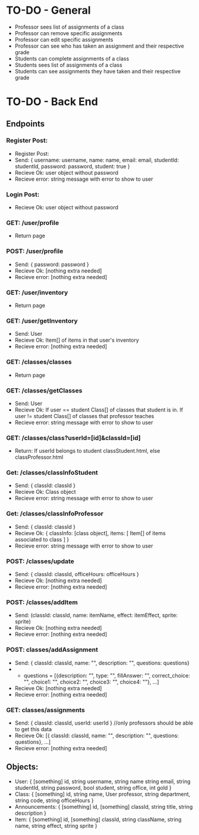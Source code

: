 # TO-DO - General
* Professor sees list of assignments of a class
* Professor can remove specific assignments
* Professor can edit specific assignments
* Professor can see who has taken an assignment and their respective grade
* Students can complete assignments of a class
* Students sees list of assignments of a class
* Students can see assignments they have taken and their respective grade

# TO-DO - Back End
## Endpoints
### Register Post:
* Register Post:
* Send: { username: username, name: name, email: email, studentId: studentId, password: password, student: true }
* Recieve Ok: user object without password
* Recieve error: string message with error to show to user

### Login Post:
* Recieve Ok: user object without password

### GET: /user/profile
* Return page

### POST: /user/profile
* Send: { password: password }
* Recieve Ok: [nothing extra needed]
* Recieve error: [nothing extra needed]

### GET: /user/inventory
* Return page

### GET: /user/getInventory
* Send: User
* Recieve Ok: Item[] of items in that user's inventory
* Recieve error: [nothing extra needed]

### GET: /classes/classes
* Return page

### GET: /classes/getClasses
* Send: User
* Recieve Ok: If user == student Class[] of classes that student is in. If user != student Class[] of classes that professor teaches
* Recieve error: string message with error to show to user

### GET: /classes/class?userId=[id]&classId=[id]
* Return: If userId belongs to student classStudent.html, else classProfessor.html

### Get: /classes/classInfoStudent
* Send: { classId: classId }
* Recieve Ok: Class object
* Recieve error: string message with error to show to user

### Get: /classes/classInfoProfessor
* Send: { classId: classId }
* Recieve Ok: { classInfo: [class object], items: [ Item[] of items associated to class ] }
* Recieve error: string message with error to show to user

### POST: /classes/update
* Send: { classId: classId, officeHours: officeHours }
* Recieve Ok: [nothing extra needed]
* Recieve error: [nothing extra needed]

### POST: /classes/addItem
* Send: (classId: classId, name: itemName, effect: itemEffect, sprite: sprite)
* Recieve Ok: [nothing extra needed]
* Recieve error: [nothing extra needed]

### POST: classes/addAssignment
* Send: { classId: classId, name: "", description: "", questions: questions}
* * questions = [{description: "", type: "", fillAnswer: "", correct_choice: "", choice1: "", choice2: "", choice3: "", choice4: ""}, ...]
* Recieve Ok: [nothing extra needed]
* Recieve error: [nothing extra needed]

### GET: classes/assignments
* Send: { classId: classId, userId: userId } //only professors should be able to get this data
* Recieve Ok: [{ classId: classId, name: "", description: "", questions: questions}, ...]
* Recieve error: [nothing extra needed]

## Objects:
* User: { [something] id, string username, string name string email, string studentId, string password, bool student, string office, int gold }
* Class: { [something] id, string name, User professor, string department, string code, string officeHours }
* Announcements: { [something] id, [something] classId, string title, string description }
* Item: { [something] id, [something] classId, string className, string name, string effect, string sprite }